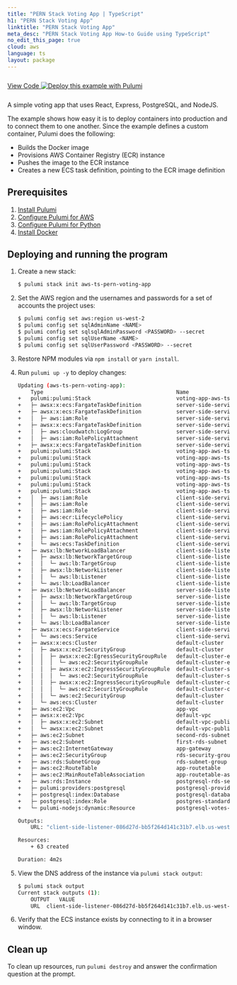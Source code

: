 ```yaml
---
title: "PERN Stack Voting App | TypeScript"
h1: "PERN Stack Voting App"
linktitle: "PERN Stack Voting App"
meta_desc: "PERN Stack Voting App How-to Guide using TypeScript"
no_edit_this_page: true
cloud: aws
language: ts
layout: package
---
```


<!-- WARNING: this page was generated by a tool. Do not edit it by hand. -->
<!-- To change it, please see https://github.com/pulumi/registry/tree/master/tools/mktutorial. -->

<p class="mb-4 inline-flex items-center">
    <a class="rounded-md font-display text-lg text-white bg-white border-2 border-blue-600 px-3 mr-2 whitespace-no-wrap hover:text-white" style="height: 45px; line-height: 41px;" href="https://github.com/pulumi/examples/tree/master/aws-ts-pern-voting-app" target="_blank">
        <span class="flex items-center">
            <i class="fab fa-github pr-1.5"></i>
            <span>View Code</span>
        </span>
    </a>
    <a href="https://app.pulumi.com/new?template=https://github.com/pulumi/examples/blob/master/aws-ts-pern-voting-app/README.md" target="_blank">
        <img src="https://get.pulumi.com/new/button.svg" alt="Deploy this example with Pulumi">
    </a>
</p>


A simple voting app that uses React, Express, PostgreSQL, and NodeJS.

The example shows how easy it is to deploy containers into production and to connect them to one another. Since the example defines a custom container, Pulumi does the following:

- Builds the Docker image
- Provisions AWS Container Registry (ECR) instance
- Pushes the image to the ECR instance
- Creates a new ECS task definition, pointing to the ECR image definition

## Prerequisites

1. [Install Pulumi](https://www.pulumi.com/docs/get-started/install/)
1. [Configure Pulumi for AWS](https://www.pulumi.com/docs/intro/cloud-providers/aws/setup/)
1. [Configure Pulumi for Python](https://www.pulumi.com/docs/intro/languages/python/)
1. [Install Docker](https://docs.docker.com/engine/installation/)

## Deploying and running the program


1. Create a new stack:

    ```bash
    $ pulumi stack init aws-ts-pern-voting-app
    ```

1. Set the AWS region and the usernames and passwords for a set of accounts the project uses:

    ```bash
    $ pulumi config set aws:region us-west-2
    $ pulumi config set sqlAdminName <NAME>
    $ pulumi config set sqlsqlAdminPassword <PASSWORD> --secret
    $ pulumi config set sqlUserName <NAME>
    $ pulumi config set sqlUserPassword <PASSWORD> --secret
    ```

1. Restore NPM modules via `npm install` or `yarn install`.

1. Run `pulumi up -y` to deploy changes:

    ```bash
    Updating (aws-ts-pern-voting-app):
        Type                                          Name                                    Status       Info
    +   pulumi:pulumi:Stack                           voting-app-aws-ts-pern-voting-app          created
    +   ├─ awsx:x:ecs:FargateTaskDefinition           server-side-service                     created
    +   ├─ awsx:x:ecs:FargateTaskDefinition           server-side-service                     created
    +   │  ├─ aws:iam:Role                            server-side-service-execution           created
    +   ├─ awsx:x:ecs:FargateTaskDefinition           server-side-service                     created
    +   │  ├─ aws:cloudwatch:LogGroup                 server-side-service                     created
    +   │  ├─ aws:iam:RolePolicyAttachment            server-side-service-task-fd1a00e5       created
    +   ├─ awsx:x:ecs:FargateTaskDefinition           server-side-service                     created
    +   pulumi:pulumi:Stack                           voting-app-aws-ts-pern-voting-app          created
    +   pulumi:pulumi:Stack                           voting-app-aws-ts-pern-voting-app          created
    +   pulumi:pulumi:Stack                           voting-app-aws-ts-pern-voting-app          created
    +   pulumi:pulumi:Stack                           voting-app-aws-ts-pern-voting-app          created
    +   pulumi:pulumi:Stack                           voting-app-aws-ts-pern-voting-app          created
    +   pulumi:pulumi:Stack                           voting-app-aws-ts-pern-voting-app          created
    +   pulumi:pulumi:Stack                           voting-app-aws-ts-pern-voting-app          created
    +   │  ├─ aws:iam:Role                            client-side-service-execution           created
    +   │  ├─ aws:iam:Role                            client-side-service-execution           created
    +   │  ├─ aws:iam:Role                            client-side-service-execution           created
    +   │  ├─ aws:ecr:LifecyclePolicy                 client-side-service                     created
    +   │  ├─ aws:iam:RolePolicyAttachment            client-side-service-task-fd1a00e5       created
    +   │  ├─ aws:iam:RolePolicyAttachment            client-side-service-task-32be53a2       created
    +   │  ├─ aws:iam:RolePolicyAttachment            client-side-service-execution-9a42f520  created
    +   │  └─ aws:ecs:TaskDefinition                  client-side-service                     created
    +   ├─ awsx:lb:NetworkLoadBalancer                client-side-listener                    created
    +   │  ├─ awsx:lb:NetworkTargetGroup              client-side-listener                    created
    +   │  │  └─ aws:lb:TargetGroup                   client-side-listener                    created
    +   │  ├─ awsx:lb:NetworkListener                 client-side-listener                    created
    +   │  │  └─ aws:lb:Listener                      client-side-listener                    created
    +   │  └─ aws:lb:LoadBalancer                     client-side-listener                    created
    +   ├─ awsx:lb:NetworkLoadBalancer                server-side-listener                    created
    +   │  ├─ awsx:lb:NetworkTargetGroup              server-side-listener                    created
    +   │  │  └─ aws:lb:TargetGroup                   server-side-listener                    created
    +   │  ├─ awsx:lb:NetworkListener                 server-side-listener                    created
    +   │  │  └─ aws:lb:Listener                      server-side-listener                    created
    +   │  └─ aws:lb:LoadBalancer                     server-side-listener                    created
    +   ├─ awsx:x:ecs:FargateService                  client-side-service                     created
    +   │  └─ aws:ecs:Service                         client-side-service                     created
    +   ├─ awsx:x:ecs:Cluster                         default-cluster                         created
    +   │  ├─ awsx:x:ec2:SecurityGroup                default-cluster                         created
    +   │  │  ├─ awsx:x:ec2:EgressSecurityGroupRule   default-cluster-egress                  created
    +   │  │  │  └─ aws:ec2:SecurityGroupRule         default-cluster-egress                  created
    +   │  │  ├─ awsx:x:ec2:IngressSecurityGroupRule  default-cluster-ssh                     created
    +   │  │  │  └─ aws:ec2:SecurityGroupRule         default-cluster-ssh                     created
    +   │  │  ├─ awsx:x:ec2:IngressSecurityGroupRule  default-cluster-containers              created
    +   │  │  │  └─ aws:ec2:SecurityGroupRule         default-cluster-containers              created
    +   │  │  └─ aws:ec2:SecurityGroup                default-cluster                         created
    +   │  └─ aws:ecs:Cluster                         default-cluster                         created
    +   ├─ aws:ec2:Vpc                                app-vpc                                 created
    +   ├─ awsx:x:ec2:Vpc                             default-vpc                             created
    +   │  ├─ awsx:x:ec2:Subnet                       default-vpc-public-1                    created
    +   │  └─ awsx:x:ec2:Subnet                       default-vpc-public-0                    created
    +   ├─ aws:ec2:Subnet                             second-rds-subnet                       created
    +   ├─ aws:ec2:Subnet                             first-rds-subnet                        created
    +   ├─ aws:ec2:InternetGateway                    app-gateway                             created
    +   ├─ aws:ec2:SecurityGroup                      rds-security-group                      created
    +   ├─ aws:rds:SubnetGroup                        rds-subnet-group                        created
    +   ├─ aws:ec2:RouteTable                         app-routetable                          created
    +   ├─ aws:ec2:MainRouteTableAssociation          app-routetable-association              created
    +   ├─ aws:rds:Instance                           postgresql-rds-server                   created
    +   ├─ pulumi:providers:postgresql                postgresql-provider                     created
    +   ├─ postgresql:index:Database                  postgresql-database                     created
    +   ├─ postgresql:index:Role                      postgres-standard-role                  created
    +   └─ pulumi-nodejs:dynamic:Resource             postgresql-votes-schema                 created

    Outputs:
        URL: "client-side-listener-086d27d-bb5f264d141c31b7.elb.us-west-2.amazonaws.com"

    Resources:
        + 63 created

    Duration: 4m2s
    ```

1. View the DNS address of the instance via `pulumi stack output`:

    ```bash
    $ pulumi stack output
    Current stack outputs (1):
        OUTPUT   VALUE
        URL  client-side-listener-086d27d-bb5f264d141c31b7.elb.us-west-2.amazonaws.com
    ```

1.  Verify that the ECS instance exists by connecting to it in a browser window.

## Clean up

To clean up resources, run `pulumi destroy` and answer the confirmation question at the prompt.

